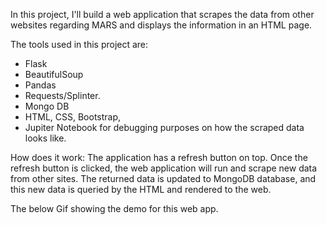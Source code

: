 In this project, I'll build a web application that scrapes the data from other websites regarding MARS and displays the information in an HTML page.

The tools used in this project are:
- Flask
- BeautifulSoup
- Pandas
- Requests/Splinter.
- Mongo DB
- HTML, CSS, Bootstrap,
- Jupiter Notebook for debugging purposes on how the scraped data looks like.

How does it work:
The application has a refresh button on top. Once the refresh button is clicked, the web application will run and scrape new data from other sites. The returned data is updated to MongoDB database, and this new data is queried by the HTML and rendered to the web.

The below Gif showing the demo for this web app.
